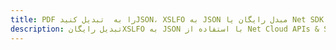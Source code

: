 ---title: PDF را به  تبدیل کنیدJSON، XSLFO به JSON مبدل رایگان یا Net SDKdescription: تبدیل رایگانXSLFO به JSON با استفاده از Net Cloud APIs & SDK همچنین اسناد PDF را در Cloud ایجاد، ویرایش و رندر کنید.---